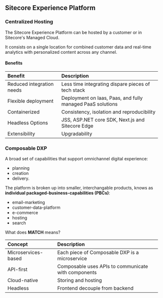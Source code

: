 ## Sitecore Experience Platform

### Centralized Hosting

The Sitecore Experience Platform can be hosted by a customer or in Sitecore's Managed Cloud.

It consists on a single location for combined customer data and real-time analytics with personalized content across any channel.

#### Benefits

| Benefit                   | Description                                                |
| :-----------------------  | :--------------------------------------------------------  |
| Reduced integration needs | Less time integrating dispare pieces of tech stack         |
| Flexible deployment       | Deployment on Iaas, Paas, and fully managed PaaS solutions |
| Containerized             | Consistency, isolation and reproducibility                 |
| Headless Options          | JSS, ASP.NET core SDK, Next.js and Sitecore Edge           |
| Extensibility             | Upgradability                                              |


### Composable DXP

A broad set of capabilities that support omnichannel digital experience:

- planning
- creation
- delivery.

The platform is broken up into smaller, interchangable products, knows as **individual packaged-business-capabilities (PBCs)**:

- email-marketing
- customer-data-platform
- e-commerce
- hosting
- search

What does **MATCH** means?

| Concept                   | Description                                                |
| :----------------------- | :-------------------------------------------------------- |
| Microservices-based | Each piece of Composable DXP is a microservice      |
| API-first           | Composable uses APIs to communicate with components |
| Cloud-native        | Storing and hosting                                 |
| Headless            | Frontend decouple from backend                      |